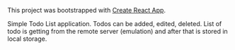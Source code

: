 This project was bootstrapped with [Create React App](https://github.com/facebook/create-react-app).

Simple Todo List application.
Todos can be added, edited, deleted.
List of todo is getting from the remote server (emulation)
and after that is stored in local storage.
